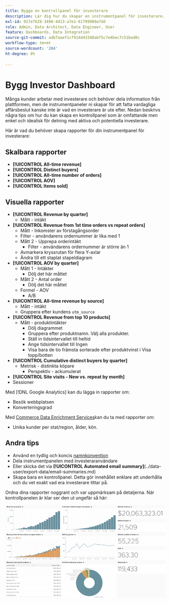 ```yaml
---
title: Bygga en kontrollpanel för investerare
description: Lär dig hur du skapar en instrumentpanel för investerare.
exl-id: 917e7628-3498-4413-a7e1-61799989a7dd
role: Admin, Data Architect, Data Engineer, User
feature: Dashboards, Data Integration
source-git-commit: adb7aaef1cf914d43348abf5c7e4bec7c51bed0c
workflow-type: tm+mt
source-wordcount: '284'
ht-degree: 0%

---
```


# Bygg Investor Dashboard

Många kunder arbetar med investerare och behöver dela information från plattformen, men de instrumentpaneler ni skapar för att fatta vardagliga affärsbeslut kanske inte är vad en investerare är ute efter. Nedan beskrivs några tips om hur du kan skapa en kontrollpanel som är omfattande men enkel och idealisk för delning med aktiva och potentiella investerare.

Här är vad du behöver skapa rapporter för din instrumentpanel för investerare:

## Skalbara rapporter

* **[!UICONTROL All-time revenue]**
* **[!UICONTROL Distinct buyers]**
* **[!UICONTROL All-time number of orders]**
* **[!UICONTROL AOV]**
* **[!UICONTROL Items sold]**

## Visuella rapporter

* **[!UICONTROL Revenue by quarter]**
   * Mått - intäkt
* **[!UICONTROL Revenue from 1st time orders vs repeat orders]**
   * Mått - Inkomster av förstagångsorder
   * Filter - användarens ordernummer är lika med 1
   * Mått 2 - Upprepa orderintäkt
      * Filter - användarens ordernummer är större än 1
   * Avmarkera kryssrutan för flera Y-axlar
   * Ändra till ett staplat stapeldiagram
* **[!UICONTROL AOV by quarter]**
   * Mått 1 - Intäkter
      * Dölj det här måttet
   * Mått 2 - Antal order
      * Dölj det här måttet
   * Formel - AOV
      * A/B
* **[!UICONTROL All-time revenue by source]**
   * Mått - intäkt
   * Gruppera efter kundens `utm_source`
* **[!UICONTROL Revenue from top 10 products]**
   * Mått - produktintäkter
      * Dölj diagrammet
      * Gruppera efter produktnamn. Välj alla produkter.
      * Ställ in tidsintervallet till heltid
      * Ange tidsintervallet till Ingen
      * Visa bara de tio främsta sorterade efter produktvinst i Visa topp/botten
* **[!UICONTROL Cumulative distinct buyers by quarter]**
   * Metrisk - distinkta köpare
      * Perspektiv - ackumulerat
* **[!UICONTROL Site visits - New vs. repeat by month]**
* Sessioner

Med [!DNL Google Analytics] kan du lägga in rapporter om:

* Besök webbplatsen
* Konverteringsgrad

Med [Commerce Data Enrichment Services](https://business.adobe.com/products/magento/magento-commerce.html)kan du ta med rapporter om:

* Unika kunder per stat/region, ålder, kön.

## Andra tips

* Använd en tydlig och koncis [namnkonvention](../best-practices/naming-elements.md)
* Dela instrumentpanelen med investeraranvändare
* Eller skicka det via **[!UICONTROL Automated email summary]**(../data-user/export-data/email-summaries.md)
* Skapa bara en kontrollpanel. Detta gör innehållet enklare att underhålla och du vet exakt vad era investerare tittar på.

Ordna dina rapporter noggrant och var uppmärksam på detaljerna. När kontrollpanelen är klar ser den ut ungefär så här:

![](../../mbi/assets/investor-dboard-example.png)
